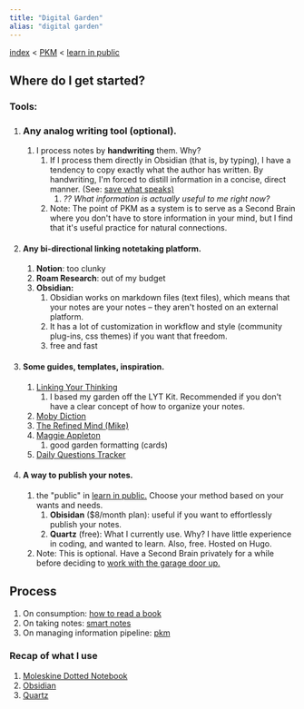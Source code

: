 ```yaml
---
title: "Digital Garden"
alias: "digital garden"
---
```


[index](/.md)  < [PKM](1-PKM.md) < [learn in public](learn-in-public.md)

## Where do I get started?
### Tools:
1. ### Any analog writing tool (optional).
	1. I process notes by **handwriting** them. Why?
		1. If I process them directly in Obsidian (that is, by typing), I have a tendency to copy exactly what the author has written. By handwriting, I'm forced to distill information in a concise, direct manner. (See: [save what speaks)](save-what-speaks.md)
			1. *?? What information is actually useful to me right now?*
		2. Note: The point of PKM as a system is to serve as a Second Brain where you don't have to store information in your mind, but I find that it's useful practice for natural connections.
2. #### Any bi-directional linking notetaking platform.
	1. **Notion**: too clunky
	2. **Roam Research**: out of my budget
	3. **Obsidian:**
		1. Obsidian works on markdown files (text files), which means that your notes are your notes – they aren't hosted on an external platform. 
		2. It has a lot of customization in workflow and style (community plug-ins, css themes) if you want that freedom.
		3. free and fast
3. #### Some guides, templates, inspiration.
	1. [Linking Your Thinking](https://www.youtube.com/channel/UC85D7ERwhke7wVqskV_DZUA)
		1. I based my garden off the LYT Kit. Recommended if you don't have a clear concept of how to organize your notes.
	2. [Moby Diction](https://publish.obsidian.md/mobydiction/notes/_About)
	3. [The Refined Mind (Mike)](https://refinedmind.co/)
	4. [Maggie Appleton](https://maggieappleton.com/garden)
		1. good garden formatting (cards)
	5. [Daily Questions Tracker](https://thesweetsetup.com/journaling-using-daily-questions-in-obsidian/)

4. #### A way to publish your notes.
	1. the "public" in [learn in public.](learn-in-public.md) Choose your method based on your wants and needs.
		1. **Obisidan** ($8/month plan): useful if you want to effortlessly publish your notes.
		2. **Quartz** (free): What I currently use. Why? I have little experience in coding, and wanted to learn. Also, free. Hosted on Hugo.
	2. Note: This is optional. Have a Second Brain privately for a while before deciding to [work with the garage door up.](learn-in-public.md) 
		
## Process
1. On consumption: [how to read a book](books/how-to-read-a-book.md)
2. On taking notes: [smart notes](smart-notes.md)
3. On managing information pipeline:  [pkm](1-PKM.md)


### Recap of what I use
1. [Moleskine Dotted Notebook](https://www.amazon.com/Moleskine-Classic-Cover-Notebook-Dotted/dp/B015NG44GG/ref=sr_1_2?dchild=1&keywords=moleskine+dotted&qid=1628628100&sr=8-2)
2. [Obsidian](https://obsidian.md/)
3. [Quartz](https://quartz.jzhao.xyz/)